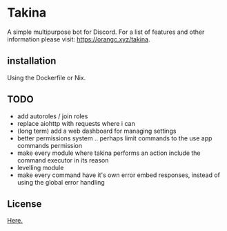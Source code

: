 # Takina
A simple multipurpose bot for Discord.
For a list of features and other information please visit: https://orangc.xyz/takina.

## installation
Using the Dockerfile or Nix.

## TODO
- add autoroles / join roles
- replace aiohttp with requests where i can
- (long term) add a web dashboard for managing settings 
- better permissions system .. perhaps limit commands to the use app commands permission
- make every module where takina performs an action include the command executor in its reason
- levelling module
- make every command have it's own error embed responses, instead of using the global error handling

## License
[Here.](./LICENSE)